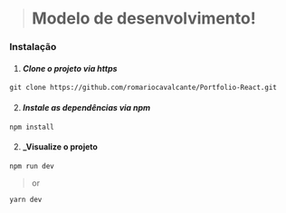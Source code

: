 > # Modelo de desenvolvimento!

### Instalação

1. #### _Clone o projeto via https_
```
git clone https://github.com/romariocavalcante/Portfolio-React.git
```
2. #### _Instale as dependências via npm_
```
npm install
```
2. #### _Visualize o projeto
```
npm run dev
```
> or
```
yarn dev
```
